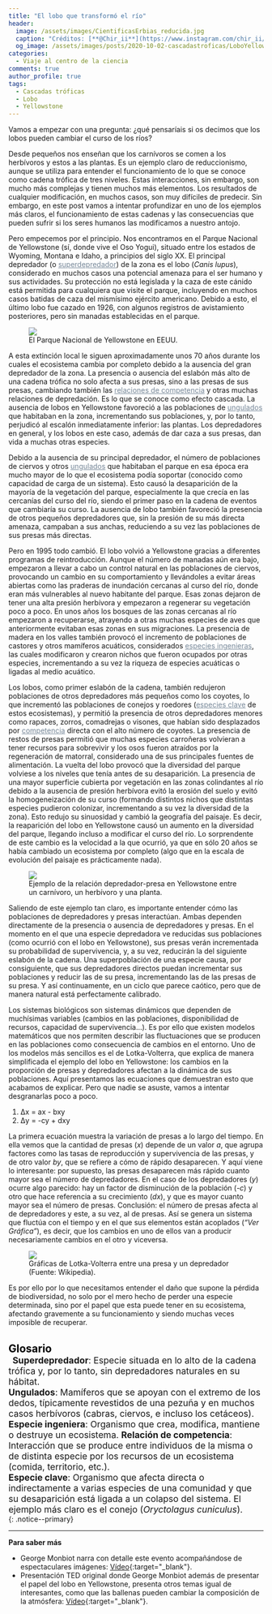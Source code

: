 ```yaml
---
title: "El lobo que transformó el río"
header:
  image: /assets/images/CientificasErbias_reducida.jpg
  caption: "Créditos: [**@Chir_ii**](https://www.instagram.com/chir_ii/?hl=en)"
  og_image: /assets/images/posts/2020-10-02-cascadastroficas/LoboYellowstone.jpg
categories:
  - Viaje al centro de la ciencia
comments: true
author_profile: true
tags:
  - Cascadas tróficas
  - Lobo
  - Yellowstone
--- 
```


Vamos a empezar con una pregunta: ¿qué pensaríais si os decimos que los lobos pueden cambiar el curso de los ríos?

Desde pequeños nos enseñan que los carnívoros se comen a los herbívoros y estos a las plantas. Es un ejemplo claro de reduccionismo, aunque se utiliza para entender el funcionamiento de lo que se conoce como cadena trófica de tres niveles. Estas interacciones, sin embargo, son mucho más complejas y tienen muchos más elementos. Los resultados de cualquier modificación, en muchos casos, son muy difíciles de predecir.
Sin embargo, en este post vamos a intentar profundizar en uno de los ejemplos más claros, el funcionamiento de estas cadenas y las consecuencias que pueden sufrir si los seres humanos las modificamos a nuestro antojo.

Pero empecemos por el principio. Nos encontramos en el Parque Nacional de Yellowstone (sí, donde vive el Oso Yogui), situado entre los estados de Wyoming, Montana e Idaho, a principios del siglo XX. El principal depredador (o <a style="color:lightslategray" href="https://https://danielgarrido17.github.io/blog/viaje%20al%20centro%20de%20la%20ciencia/cascadastroficas/index.html#target">superdepredador</a>) de la zona es el lobo (*Canis lupus*), considerado en muchos casos una potencial amenaza para el ser humano y sus actividades. Su protección no está legislada y la caza de este cánido está permitida para cualquiera que visite el parque, incluyendo en muchos casos batidas de caza del mismísimo ejército americano. Debido a esto, el último lobo fue cazado en 1926, con algunos registros de avistamiento posteriores, pero sin manadas establecidas en el parque.

<figure>
	<img src="{{ site.url }}{{ site.baseurl }}/assets/images/posts/2020-10-02-cascadastroficas/map.jpg"/>
	<figcaption> El Parque Nacional de Yellowstone en EEUU.</figcaption>
</figure>

A esta extinción local le siguen aproximadamente unos 70 años durante los cuales el ecosistema cambia por completo debido a la ausencia del gran depredador de la zona. La presencia o ausencia del eslabón más alto de una cadena trófica no solo afecta a sus presas, sino a las presas de sus presas, cambiando también las <a style="color:lightslategray" href="https://cientificaserbias.github.io/blog/viaje%20al%20centro%20de%20la%20ciencia/cascadastroficas/index.html#target">relaciones de competencia</a> y otras muchas relaciones de depredación. Es lo que se conoce como efecto cascada. La ausencia de lobos en Yellowstone favoreció a las poblaciones de <a style="color:lightslategray" href="https://cientificaserbias.github.io/blog/viaje%20al%20centro%20de%20la%20ciencia/cascadastroficas/index.html#target">ungulados</a> que habitaban en la zona, incrementando sus poblaciones, y, por lo tanto, perjudicó al escalón inmediatamente inferior: las plantas. Los depredadores en general, y los lobos en este caso, además de dar caza a sus presas, dan vida a muchas otras especies.

Debido a la ausencia de su principal depredador, el número de poblaciones de ciervos y otros <a style="color:lightslategray" href="https://cientificaserbias.github.io/blog/viaje%20al%20centro%20de%20la%20ciencia/cascadastroficas/index.html#target">ungulados</a> que habitaban el parque en esa época era mucho mayor de lo que el ecosistema podía soportar (conocido como capacidad de carga de un sistema). Esto causó la desaparición de la mayoría de la vegetación del parque, especialmente la que crecía en las cercanías del curso del río, siendo el primer paso en la cadena de eventos que cambiaría su curso. La ausencia de lobo también favoreció la presencia de otros pequeños depredadores que, sin la presión de su más directa amenaza, campaban a sus anchas, reduciendo a su vez las poblaciones de sus presas más directas.


Pero en 1995 todo cambió. El lobo volvió a Yellowstone gracias a diferentes programas de reintroducción. Aunque el número de manadas aún era bajo, empezaron a llevar a cabo un control natural en las poblaciones de ciervos, provocando un cambio en su comportamiento y llevándoles a evitar áreas abiertas como las praderas de inundación cercanas al curso del río, donde eran más vulnerables al nuevo habitante del parque. Esas zonas dejaron de tener una alta presión herbívora y empezaron a regenerar su vegetación poco a poco. En unos años los bosques de las zonas cercanas al río empezaron a recuperarse, atrayendo a otras muchas especies de aves que anteriormente evitaban esas zonas en sus migraciones. La presencia de madera en los valles también provocó el incremento de poblaciones de castores y otros mamíferos acuáticos, considerados <a style="color:lightslategray" href="https://cientificaserbias.github.io/blog/viaje%20al%20centro%20de%20la%20ciencia/cascadastroficas/index.html#target">especies ingenieras</a>, las cuales modificaron y crearon nichos que fueron ocupados por otras especies, incrementando a su vez la riqueza de especies acuáticas o ligadas al medio acuático.

Los lobos, como primer eslabón de la cadena, también redujeron poblaciones de otros depredadores más pequeños como los coyotes, lo que incrementó las poblaciones de conejos y roedores (<a style="color:lightslategray" href="https://cientificaserbias.github.io/blog/viaje%20al%20centro%20de%20la%20ciencia/cascadastroficas/index.html#target">especies clave</a> de estos ecosistemas), y permitió la presencia de otros depredadores menores como rapaces, zorros, comadrejas o visones, que habían sido desplazados por <a style="color:lightslategray" href="https://cientificaserbias.github.io/blog/viaje%20al%20centro%20de%20la%20ciencia/cascadastroficas/index.html#target">competencia</a> directa con el alto número de coyotes. La presencia de restos de presas permitió que muchas especies carroñeras volvieran a tener recursos para sobrevivir y los osos fueron atraídos por la regeneración de matorral, considerado una de sus principales fuentes de alimentación. La vuelta del lobo provocó que la diversidad del parque volviese a los niveles que tenía antes de su desaparición.
La presencia de una mayor superficie cubierta por vegetación en las zonas colindantes al río debido a la ausencia de presión herbívora evitó la erosión del suelo y evitó la homogeneización de su curso (formando distintos nichos que distintas especies pudieron colonizar, incrementando a su vez la diversidad de la zona). Esto redujo su sinuosidad y cambió la geografía del paisaje.
Es decir, la reaparición del lobo en Yellowstone causó un aumento en la diversidad del parque, llegando incluso a modificar el curso del río. Lo sorprendente de este cambio es la velocidad a la que ocurrió, ya que en sólo 20 años se había cambiado un ecosistema por completo (algo que en la escala de evolución del paisaje es prácticamente nada).

<figure>
	<img src="{{ site.url }}{{ site.baseurl }}/assets/images/posts/2020-10-02-cascadastroficas/Ejemplotrofico.JPG"/>
	<figcaption> Ejemplo de la relación depredador-presa en Yellowstone entre un carnívoro, un herbívoro y una planta.</figcaption>
</figure>

Saliendo de este ejemplo tan claro, es importante entender cómo las poblaciones de depredadores y presas interactúan. Ambas dependen directamente de la presencia o ausencia de depredadores y presas. En el momento en el que una especie depredadora ve reducidas sus poblaciones (como ocurrió con el lobo en Yellowstone), sus presas verán incrementada su probabilidad de supervivencia, y, a su vez, reducirán la del siguiente eslabón de la cadena. Una superpoblación de una especie causa, por consiguiente, que sus depredadores directos puedan incrementar sus poblaciones y reducir las de su presa, incrementando las de las presas de su presa. Y así continuamente, en un ciclo que parece caótico, pero que de manera natural está perfectamente calibrado.


Los sistemas biológicos son sistemas dinámicos que dependen de muchísimas variables (cambios en las poblaciones, disponibilidad de recursos, capacidad de supervivencia…). Es por ello que existen modelos matemáticos que nos permiten describir las fluctuaciones que se producen en las poblaciones como consecuencia de cambios en el entorno. Uno de los modelos más sencillos es el de Lotka-Volterra, que explica de manera simplificada el ejemplo del lobo en Yellowstone: los cambios en la proporción de presas y depredadores afectan a la dinámica de sus poblaciones.
Aquí presentamos las ecuaciones que demuestran esto que acabamos de explicar. Pero que nadie se asuste, vamos a intentar desgranarlas poco a poco.

1. Δx =  ax - bxy
2. Δy = -cy + dxy

La primera ecuación muestra la variación de presas a lo largo del tiempo. En ella vemos que la cantidad de presas (*x*) depende de un valor *a*, que agrupa factores como las tasas de reproducción y supervivencia de las presas, y de otro valor *by*, que se refiere a cómo de rápido desaparecen. Y aquí viene lo interesante: por supuesto, las presas desaparecen más rápido cuanto mayor sea el número de depredadores. En el caso de los depredadores (*y*) ocurre algo parecido: hay un factor de disminución de la población (*-c*) y otro que hace referencia a su crecimiento (*dx*), y que es mayor cuanto mayor sea el número de presas.
Conclusión: el número de presas afecta al de depredadores y este, a su vez, al de presas. Así se genera un sistema que fluctúa con el tiempo y en el que sus elementos están acoplados (*“Ver Gráfica”*), es decir, que los cambios en uno de ellos van a producir necesariamente cambios en el otro y viceversa.

<figure>
	<img src="{{ site.url }}{{ site.baseurl }}/assets/images/posts/2020-10-02-cascadastroficas/LotkaVolterra2.png"/>
	<figcaption> Gráficas de Lotka-Volterra entre una presa y un depredador (Fuente: Wikipedia).</figcaption>
</figure>

Es por ello por lo que necesitamos entender el daño que supone la pérdida de biodiversidad, no solo por el mero hecho de perder una especie determinada, sino por el papel que esta puede tener en su ecosistema, afectando gravemente a su funcionamiento y siendo muchas veces imposible de recuperar.
&nbsp;  
&nbsp;

<span style="font-size:1.5em"><a id="target2" style= "color:black"><b>Glosario</b></a></span>   
&nbsp;
<span style="font-size:1.25em">
**Superdepredador**: Especie situada en lo alto de la cadena trófica y, por lo tanto, sin depredadores naturales en su hábitat.         
**Ungulados**: Mamíferos que se apoyan con el extremo de los dedos, típicamente revestidos de una pezuña y en muchos casos herbívoros (cabras, ciervos, e incluso los cetáceos).        
**Especie ingeniera**: Organismo que crea, modifica, mantiene o destruye un ecosistema.
**Relación de competencia**: Interacción que se produce entre individuos de la misma o de distinta especie por los recursos de un ecosistema (comida, territorio, etc.).           
**Especie clave**: Organismo que afecta directa o indirectamente a varias especies de una comunidad y que su desaparición está ligada a un colapso del sistema. El ejemplo más claro es el conejo (*Oryctolagus cuniculus*).        
</span>
{: .notice--primary} 
    

---
**Para saber más**
* George Monbiot narra con detalle este evento acompañándose de espectaculares imágenes: [Vídeo](https://www.youtube.com/watch?v=ysa5OBhXz-Q&feature=emb_logo){:target="_blank"}.
* Presentación TED original donde George Monbiot además de presentar el papel del lobo en Yellowstone, presenta otros temas igual de interesantes, como que las ballenas pueden cambiar la composición de la atmósfera: [Vídeo](https://www.youtube.com/watch?v=8rZzHkpyPkc){:target="_blank"}.
